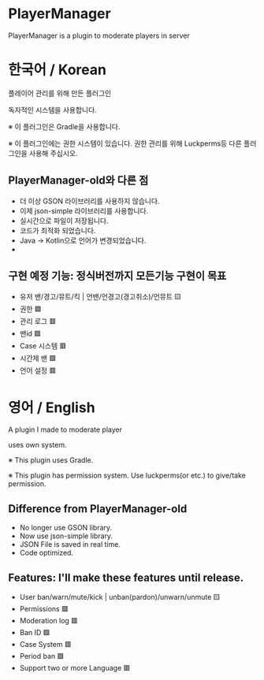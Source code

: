 # PlayerManager
PlayerManager is a plugin to moderate players in server

# 한국어 / Korean
플레이어 관리를 위해 만든 플러그인

독자적인 시스템을 사용합니다.

※ 이 플러그인은 Gradle을 사용합니다.

※ 이 플러그인에는 권한 시스템이 있습니다. 권한 관리를 위해 Luckperms등 다른 플러그인을 사용해 주십시오.

## PlayerManager-old와 다른 점
 - 더 이상 GSON 라이브러리를 사용하지 않습니다. 
 - 이제 json-simple 라이브러리를 사용합니다.
 - 실시간으로 파일이 저장됩니다.
 - 코드가 최적화 되었습니다.
 - Java -> Kotlin으로 언어가 변경되었습니다.
 - 

## 구현 예정 기능: 정식버전까지 모든기능 구현이 목표
 - 유저 밴/경고/뮤트/킥 | 언밴/언경고(경고취소)/언뮤트 🟨
 - 권한 🟩
 - 관리 로그 🟥
 - 밴id 🟩
 - Case 시스템 🟥
 - 시간제 밴 🟩
 - 언어 설정 🟥

# 영어 / English
A plugin I made to moderate player

uses own system.

※ This plugin uses Gradle.

※ This plugin has permission system. Use luckperms(or etc.) to give/take permission.

## Difference from PlayerManager-old
 - No longer use GSON library.
 - Now use json-simple library.
 - JSON File is saved in real time.
 - Code optimized.

## Features: I'll make these features until release.
 - User ban/warn/mute/kick | unban(pardon)/unwarn/unmute 🟨
 - Permissions 🟩
 - Moderation log 🟥
 - Ban ID 🟩
 - Case System 🟥
 - Period ban 🟩
 - Support two or more Language 🟥
